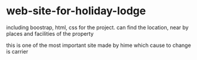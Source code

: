 # web-site-for-holiday-lodge
including boostrap, html, css for the project.
can find the location, near by places and facilities of the property

this is one of the most important site made by hime which cause to change is carrier
